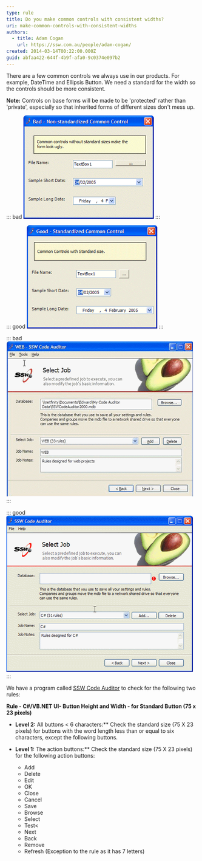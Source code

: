```yaml
---
type: rule
title: Do you make common controls with consistent widths?
uri: make-common-controls-with-consistent-widths
authors:
  - title: Adam Cogan
    url: https://ssw.com.au/people/adam-cogan/
created: 2014-03-14T00:22:00.000Z
guid: abfaa422-644f-4b9f-afa0-9c0374e097b2
---
```


There are a few common controls we always use in our products. For example, DateTime and Ellipsis Button. We need a standard for the width so the controls should be more consistent.

<!--endintro-->

**Note:** Controls on base forms will be made to be 'protected' rather than 'private', especially so that inherited forms of different sizes don't mess up.

::: bad
![Figure: Bad example - Control sizes are not consistent](commoncontrolbad.gif)
:::

::: good
![Figure: Good example - Control sizes are all standard and consistent](commoncontrolgood.gif)
:::

::: bad
![Figure: Bad example - Non-standard size for Add & Delete buttons](adddeletebad.gif)
:::

::: good
![Figure: Good example - Standard size for Add & Delete buttons](adddeletegood.gif)
:::

We have a program called [SSW Code Auditor](https://ssw.com.au/ssw/CodeAuditor/Rules.aspx#CommonControl) to check for the following two rules: 

**Rule - C#/VB.NET UI- Button Height and Width - for Standard Button (75 x 23 pixels)**
- **Level 2:** All buttons \< 6 characters:** Check the standard size (75 X 23 pixels) for buttons with the word length less than or equal to six characters, except the following buttons. 
- **Level 1:** The action buttons:** Check the standard size (75 X 23 pixels) for the following action buttons:

  - Add
  - Delete
  - Edit
  - OK
  - Close
  - Cancel
  - Save
  - Browse
  - Select
  - Test<
  - Next
  - Back
  - Remove
  - Refresh (Exception to the rule as it has 7 letters)
